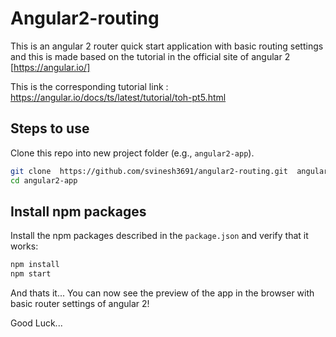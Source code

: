 # Angular2-routing

This is an angular 2 router quick start application with basic routing settings and this is made based on the tutorial in the official site of angular 2 [https://angular.io/]

This is the corresponding tutorial link :
https://angular.io/docs/ts/latest/tutorial/toh-pt5.html


## Steps to use

Clone this repo into new project folder (e.g., `angular2-app`).
```bash
git clone  https://github.com/svinesh3691/angular2-routing.git  angular2-app
cd angular2-app
```
## Install npm packages

Install the npm packages described in the `package.json` and verify that it works:
```bash
npm install
npm start
```
And thats it... You can now see the preview of the app in the browser with basic router settings of angular 2!

Good Luck...
